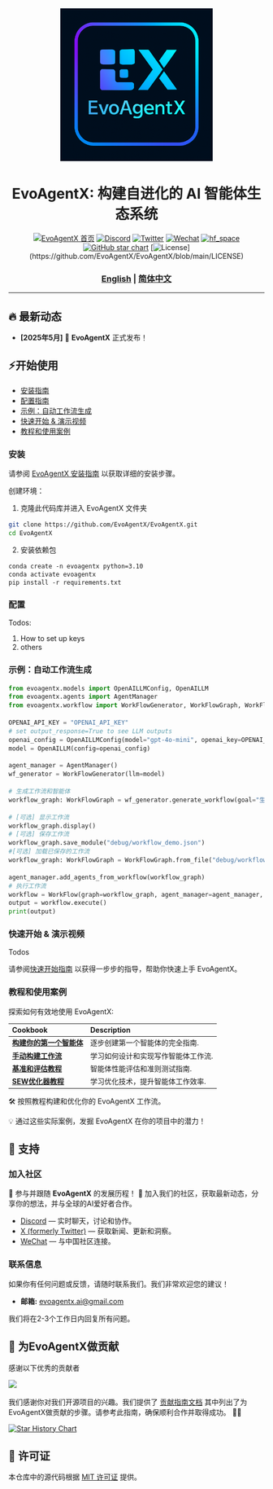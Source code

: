 <!-- Add logo here -->
<div align="center">
  <a href="https://github.com/EvoAgentX/EvoAgentX">
    <img src="./assets/evologo.png" alt="EvoAgentX" width="300" height="300">
  </a>
</div>

<h1 align="center">
    EvoAgentX:  构建自进化的 AI 智能体生态系统
</h1>

<div align="center">

[![EvoAgentX 首页](https://img.shields.io/badge/EvoAgentX-Homepage-blue?logo=homebridge)](https://EvoAgentX.github.io/EvoAgentX/)
[![Discord](https://img.shields.io/badge/Chat-Discord-5865F2?&logo=discord&logoColor=white)](https://discord.gg/EvoAgentX)
[![Twitter](https://img.shields.io/badge/Follow-@EvoAgentX-e3dee5?&logo=x&logoColor=white)](https://x.com/EvoAgentX)
[![Wechat](https://img.shields.io/badge/WeChat-EvoAgentX-brightgreen?logo=wechat&logoColor=white)]()
[![hf_space](https://img.shields.io/badge/%F0%9F%A4%97%20Hugging%20Face-EvoAgentX-ffc107?color=ffc107&logoColor=white)](https://huggingface.co/EvoAgentX)
[![GitHub star chart](https://img.shields.io/github/stars/EvoAgentX/EvoAgentX?style=social)](https://star-history.com/#EvoAgentX/EvoAgentX)
[![License](https://img.shields.io/badge/License-Apache%202.0-blue.svg?)](https://github.com/EvoAgentX/EvoAgentX/blob/main/LICENSE)

</div>

<div align="center">

<h3 align="center">

[English](./README.md) | [简体中文](./README-zh.md) 

</h3>

</div>

<hr>

## 🔥 最新动态
- **[2025年5月]** 🎉 **EvoAgentX** 正式发布！

## ⚡开始使用
- [安装指南](#installation)
- [配置指南](#configuration)
- [示例：自动工作流生成](#examples-automatic-workflow-generation)
- [快速开始 & 演示视频](#quickstart--demo-video)
- [教程和使用案例](#tutorial-and-use-cases)

### 安装

请参阅 [EvoAgentX 安装指南](./docs/installation.md) 以获取详细的安装步骤。

创建环境：
1. 克隆此代码库并进入 EvoAgentX 文件夹
```bash
git clone https://github.com/EvoAgentX/EvoAgentX.git
cd EvoAgentX
```

2. 安装依赖包
```Shell
conda create -n evoagentx python=3.10 
conda activate evoagentx
pip install -r requirements.txt 
```

### 配置
Todos:
1. How to set up keys
2. others

### 示例：自动工作流生成
```python
from evoagentx.models import OpenAILLMConfig, OpenAILLM
from evoagentx.agents import AgentManager
from evoagentx.workflow import WorkFlowGenerator, WorkFlowGraph, WorkFlow

OPENAI_API_KEY = "OPENAI_API_KEY" 
# set output_response=True to see LLM outputs 
openai_config = OpenAILLMConfig(model="gpt-4o-mini", openai_key=OPENAI_API_KEY, stream=True, output_response=False)
model = OpenAILLM(config=openai_config)

agent_manager = AgentManager()
wf_generator = WorkFlowGenerator(llm=model)

# 生成工作流和智能体
workflow_graph: WorkFlowGraph = wf_generator.generate_workflow(goal="生成一个贪吃蛇游戏的python代码")

# [可选] 显示工作流
workflow_graph.display()
# [可选] 保存工作流 
workflow_graph.save_module("debug/workflow_demo.json")
#[可选] 加载已保存的工作流 
workflow_graph: WorkFlowGraph = WorkFlowGraph.from_file("debug/workflow_demo.json")

agent_manager.add_agents_from_workflow(workflow_graph)
# 执行工作流
workflow = WorkFlow(graph=workflow_graph, agent_manager=agent_manager, llm=model)
output = workflow.execute()
print(output)
```

### 快速开始 & 演示视频
Todos

请参阅[快速开始指南](./docs/quickstart.md) 以获得一步步的指导，帮助你快速上手 EvoAgentX。


### 教程和使用案例

探索如何有效地使用 EvoAgentX:

| Cookbook | Description |
|:---|:---|
| **[构建你的第一个智能体](./docs/tutorial/first_agent.md)** | 逐步创建第一个智能体的完全指南. |
| **[手动构建工作流](./docs/tutorial/first_workflow.md)** | 学习如何设计和实现写作智能体工作流. |
| **[基准和评估教程](./docs/tutorial/benchmark_and_evaluation.md)** | 智能体性能评估和准则测试指南. |
| **[SEW优化器教程](./docs/tutorial/sew_optimizer.md)** | 学习优化技术，提升智能体工作效率. |

🛠️ 按照教程构建和优化你的 EvoAgentX 工作流。

💡 通过这些实际案例，发掘 EvoAgentX 在你的项目中的潜力！

## 🙋 支持

### 加入社区

📢 参与并跟随  **EvoAgentX** 的发展历程！
🚩 加入我们的社区，获取最新动态，分享你的想法，并与全球的AI爱好者合作。

- [Discord](https://discord.com/invite/EvoAgentX) — 实时聊天，讨论和协作。
- [X (formerly Twitter)](https://x.com/EvoAgentX) — 获取新闻、更新和洞察。
- [WeChat]() — 与中国社区连接。

### 联系信息

如果你有任何问题或反馈，请随时联系我们。我们非常欢迎您的建议！

- **邮箱:** evoagentx.ai@gmail.com

我们将在2-3个工作日内回复所有问题。

## 🙌 为EvoAgentX做贡献
感谢以下优秀的贡献者

<a href="https://github.com/EvoAgentX/EvoAgentX/graphs/contributors">
  <img src="https://contrib.rocks/image?repo=EvoAgentX/EvoAgentX" />
</a>

我们感谢你对我们开源项目的兴趣。我们提供了 [贡献指南文档](https://github.com/clayxai/EvoAgentX/blob/main/CONTRIBUTING.md) 其中列出了为EvoAgentX做贡献的步骤。请参考此指南，确保顺利合作并取得成功。 🤝🚀

[![Star History Chart](https://api.star-history.com/svg?repos=EvoAgentX/EvoAgentX&type=Date)](https://www.star-history.com/#EvoAgentX/EvoAgentX&Date)


## 📄 许可证
本仓库中的源代码根据 [MIT 许可证](./LICENSE) 提供。
